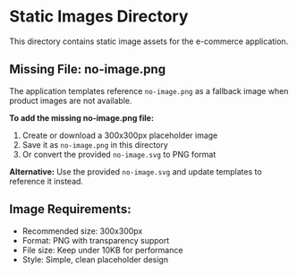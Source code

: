 # Static Images Directory

This directory contains static image assets for the e-commerce application.

## Missing File: no-image.png

The application templates reference `no-image.png` as a fallback image when product images are not available.

**To add the missing no-image.png file:**

1. Create or download a 300x300px placeholder image
2. Save it as `no-image.png` in this directory
3. Or convert the provided `no-image.svg` to PNG format

**Alternative:** Use the provided `no-image.svg` and update templates to reference it instead.

## Image Requirements:
- Recommended size: 300x300px
- Format: PNG with transparency support
- File size: Keep under 10KB for performance
- Style: Simple, clean placeholder design